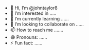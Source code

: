 - 👋 Hi, I’m @johntaylor8
- 👀 I’m interested in .....
- 🌱 I’m currently learning ......
- 💞️ I’m looking to collaborate on ......
- 📫 How to reach me .......
- 😄 Pronouns: ......
- ⚡ Fun fact: ......

<!---
johntaylor8/johntaylor8 is a ✨ special ✨ repository because its `README.md` (this file) appears on your GitHub profile.
You can click the Preview link to take a look at your changes.
--->
